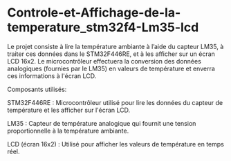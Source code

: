 # Controle-et-Affichage-de-la-temperature_stm32f4-Lm35-lcd

Le projet consiste à lire la température ambiante à l’aide du capteur LM35, à traiter ces données dans le STM32F446RE, et à les afficher sur un écran LCD 16x2. Le microcontrôleur effectuera la conversion des données analogiques (fournies par le LM35) en valeurs de température et enverra ces informations à l'écran LCD. 

Composants utilisés:

STM32F446RE : Microcontrôleur utilisé pour lire les données du capteur de température et les afficher sur l'écran LCD.

LM35 : Capteur de température analogique qui fournit une tension proportionnelle à la température ambiante.

LCD (écran 16x2) : Utilisé pour afficher les valeurs de température en temps réel.
